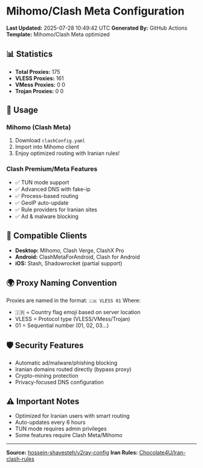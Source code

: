 # Mihomo/Clash Meta Configuration

**Last Updated:** 2025-07-28 10:49:42 UTC
**Generated By:** GitHub Actions
**Template:** Mihomo/Clash Meta optimized

## 📊 Statistics
- **Total Proxies:** 175
- **VLESS Proxies:** 161
- **VMess Proxies:** 0
0
- **Trojan Proxies:** 0
0

## 🚀 Usage

### Mihomo (Clash Meta)
1. Download `clashConfig.yaml`
2. Import into Mihomo client
3. Enjoy optimized routing with Iranian rules!

### Clash Premium/Meta Features
- ✅ TUN mode support
- ✅ Advanced DNS with fake-ip
- ✅ Process-based routing
- ✅ GeoIP auto-update
- ✅ Rule providers for Iranian sites
- ✅ Ad & malware blocking

## 📱 Compatible Clients
- **Desktop:** Mihomo, Clash Verge, ClashX Pro
- **Android:** ClashMetaForAndroid, Clash for Android
- **iOS:** Stash, Shadowrocket (partial support)

## 🌍 Proxy Naming Convention
Proxies are named in the format: `🇮🇷 VLESS 01`
Where:
- 🇮🇷 = Country flag emoji based on server location
- VLESS = Protocol type (VLESS/VMess/Trojan)
- 01 = Sequential number (01, 02, 03...)

## 🛡️ Security Features
- Automatic ad/malware/phishing blocking
- Iranian domains routed directly (bypass proxy)
- Crypto-mining protection
- Privacy-focused DNS configuration

## ⚠️ Important Notes
- Optimized for Iranian users with smart routing
- Auto-updates every 6 hours
- TUN mode requires admin privileges
- Some features require Clash Meta/Mihomo

---

**Source:** [hossein-shayesteh/v2ray-config](https://github.com/hossein-shayesteh/v2ray-config)
**Iran Rules:** [Chocolate4U/Iran-clash-rules](https://github.com/Chocolate4U/Iran-clash-rules)
